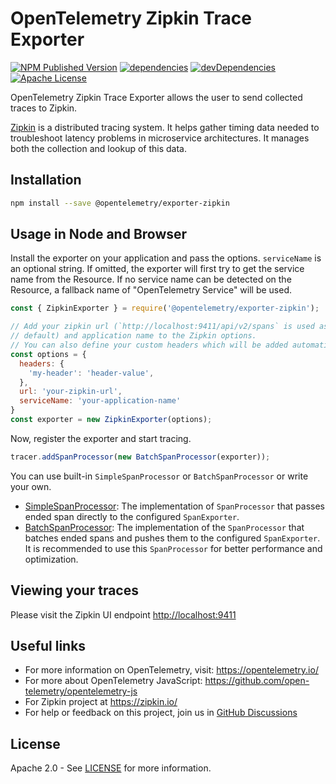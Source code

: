 # OpenTelemetry Zipkin Trace Exporter

[![NPM Published Version][npm-img]][npm-url]
[![dependencies][dependencies-image]][dependencies-url]
[![devDependencies][devDependencies-image]][devDependencies-url]
[![Apache License][license-image]][license-image]

OpenTelemetry Zipkin Trace Exporter allows the user to send collected traces to Zipkin.

[Zipkin](https://zipkin.io/) is a distributed tracing system. It helps gather timing data needed to troubleshoot latency problems in microservice architectures. It manages both the collection and lookup of this data.

## Installation

```bash
npm install --save @opentelemetry/exporter-zipkin
```

## Usage in Node and Browser

Install the exporter on your application and pass the options. `serviceName` is an optional string. If omitted, the exporter will first try to get the service name from the Resource. If no service name can be detected on the Resource, a fallback name of "OpenTelemetry Service" will be used.

```js
const { ZipkinExporter } = require('@opentelemetry/exporter-zipkin');

// Add your zipkin url (`http://localhost:9411/api/v2/spans` is used as
// default) and application name to the Zipkin options.
// You can also define your custom headers which will be added automatically.
const options = {
  headers: {
    'my-header': 'header-value',
  },
  url: 'your-zipkin-url',
  serviceName: 'your-application-name'
}
const exporter = new ZipkinExporter(options);
```

Now, register the exporter and start tracing.

```js
tracer.addSpanProcessor(new BatchSpanProcessor(exporter));
```

You can use built-in `SimpleSpanProcessor` or `BatchSpanProcessor` or write your own.

- [SimpleSpanProcessor](https://github.com/open-telemetry/opentelemetry-specification/blob/master/specification/trace/sdk.md#simple-processor): The implementation of `SpanProcessor` that passes ended span directly to the configured `SpanExporter`.
- [BatchSpanProcessor](https://github.com/open-telemetry/opentelemetry-specification/blob/master/specification/trace/sdk.md#batching-processor): The implementation of the `SpanProcessor` that batches ended spans and pushes them to the configured `SpanExporter`. It is recommended to use this `SpanProcessor` for better performance and optimization.

## Viewing your traces

Please visit the Zipkin UI endpoint <http://localhost:9411>

## Useful links

- For more information on OpenTelemetry, visit: <https://opentelemetry.io/>
- For more about OpenTelemetry JavaScript: <https://github.com/open-telemetry/opentelemetry-js>
- For Zipkin project at <https://zipkin.io/>
- For help or feedback on this project, join us in [GitHub Discussions][discussions-url]

## License

Apache 2.0 - See [LICENSE][license-url] for more information.

[discussions-url]: https://github.com/open-telemetry/opentelemetry-js/discussions
[license-url]: https://github.com/open-telemetry/opentelemetry-js/blob/master/LICENSE
[license-image]: https://img.shields.io/badge/license-Apache_2.0-green.svg?style=flat
[dependencies-image]: https://david-dm.org/open-telemetry/opentelemetry-js/status.svg?path=packages/opentelemetry-exporter-zipkin
[dependencies-url]: https://david-dm.org/open-telemetry/opentelemetry-js?path=packages%2Fopentelemetry-exporter-zipkin
[devDependencies-image]: https://david-dm.org/open-telemetry/opentelemetry-js/dev-status.svg?path=packages/opentelemetry-exporter-zipkin
[devDependencies-url]: https://david-dm.org/open-telemetry/opentelemetry-js?path=packages%2Fopentelemetry-exporter-zipkin&type=dev
[npm-url]: https://www.npmjs.com/package/@opentelemetry/exporter-zipkin
[npm-img]: https://badge.fury.io/js/%40opentelemetry%2Fexporter-zipkin.svg
